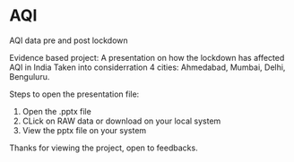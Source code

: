 # AQI
AQI data pre and post lockdown

Evidence based project:
A presentation on how the lockdown has affected AQI in India
Taken into considerration 4 cities: Ahmedabad, Mumbai, Delhi, Benguluru.

Steps to open the presentation file:
1) Open the .pptx file
2) CLick on RAW data or download on your local system
3) View the pptx file on your system

Thanks for viewing the project, open to feedbacks.
